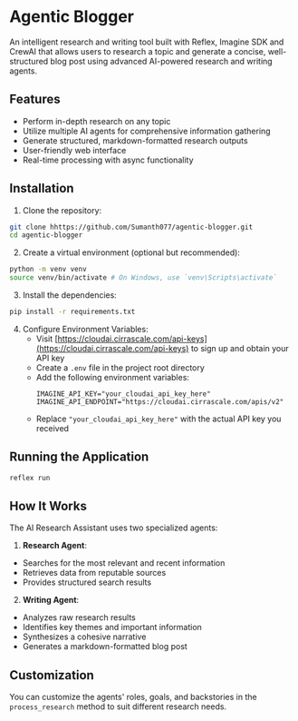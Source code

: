 # Agentic Blogger

An intelligent research and writing tool built with Reflex, Imagine SDK and CrewAI that allows users to research a topic and generate a concise, well-structured blog post using advanced AI-powered research and writing agents.

## Features
- Perform in-depth research on any topic
- Utilize multiple AI agents for comprehensive information gathering
- Generate structured, markdown-formatted research outputs
- User-friendly web interface
- Real-time processing with async functionality

## Installation

1. Clone the repository:
```bash
git clone hhttps://github.com/Sumanth077/agentic-blogger.git
cd agentic-blogger
```

2. Create a virtual environment (optional but recommended):
```bash
python -m venv venv
source venv/bin/activate # On Windows, use `venv\Scripts\activate`
```

3. Install the dependencies:
```bash
pip install -r requirements.txt
```

4. Configure Environment Variables:
   - Visit [https://cloudai.cirrascale.com/api-keys](https://cloudai.cirrascale.com/api-keys) to sign up and obtain your API key
   - Create a `.env` file in the project root directory
   - Add the following environment variables:
     ```
     IMAGINE_API_KEY="your_cloudai_api_key_here"
     IMAGINE_API_ENDPOINT="https://cloudai.cirrascale.com/apis/v2"
     ```
   - Replace `"your_cloudai_api_key_here"` with the actual API key you received

## Running the Application
```bash
reflex run
```

## How It Works
The AI Research Assistant uses two specialized agents:

1. **Research Agent**:
- Searches for the most relevant and recent information
- Retrieves data from reputable sources
- Provides structured search results

2. **Writing Agent**:
- Analyzes raw research results
- Identifies key themes and important information
- Synthesizes a cohesive narrative
- Generates a markdown-formatted blog post

## Customization
You can customize the agents' roles, goals, and backstories in the `process_research` method to suit different research needs.
